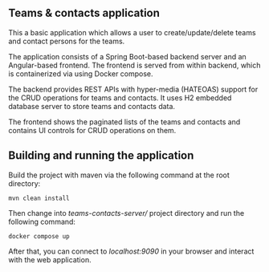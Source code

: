 ## Teams & contacts application
This a basic application which allows a user to create/update/delete teams and contact persons for the teams.

The application consists of a Spring Boot-based backend server and an Angular-based frontend. The frontend is served from within backend, which is containerized via using Docker compose.

The backend provides REST APIs with hyper-media (HATEOAS) support for the CRUD operations for teams and contacts. It uses H2 embedded database server to store teams and contacts data.

The frontend shows the paginated lists of the teams and contacts and contains UI controls for CRUD operations on them.

## Building and running the application
Build the project with maven via the following command at the root directory:

```
mvn clean install
```

Then change into *teams-contacts-server/* project directory and run the following command:

```
docker compose up
```

After that, you can connect to *localhost:9090* in your browser and interact with the web application.
